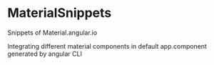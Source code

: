 # MaterialSnippets
Snippets of Material.angular.io

Integrating different material components in default app.component generated by angular CLI
